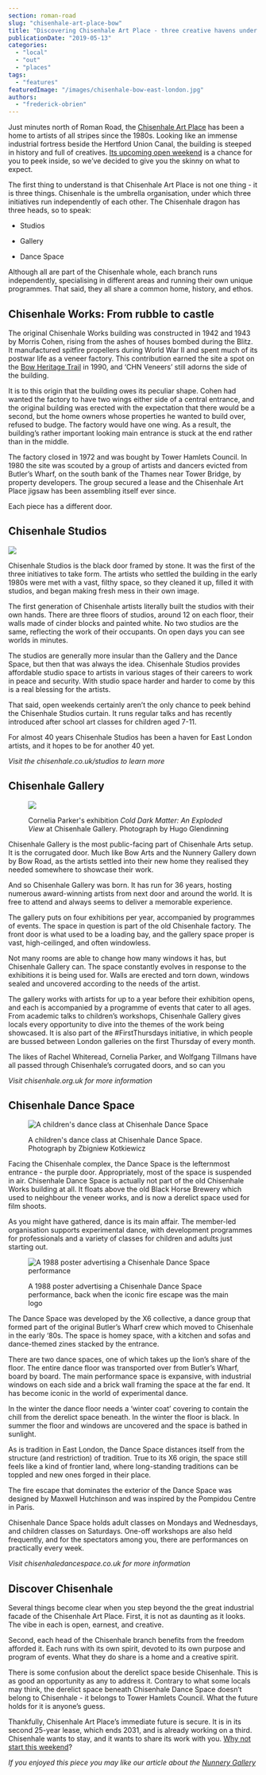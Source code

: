 ```yaml
---
section: roman-road
slug: "chisenhale-art-place-bow"
title: "Discovering Chisenhale Art Place - three creative havens under one roof"
publicationDate: "2019-05-13"
categories: 
  - "local"
  - "out"
  - "places"
tags: 
  - "features"
featuredImage: "/images/chisenhale-bow-east-london.jpg"
authors: 
  - "frederick-obrien"
---
```


Just minutes north of Roman Road, the [Chisenhale Art Place](https://chisenhale.co.uk/) has been a home to artists of all stripes since the 1980s. Looking like an immense industrial fortress beside the Hertford Union Canal, the building is steeped in history and full of creatives. [Its upcoming open weekend](https://romanroadlondon.com/event/chisenhale-art-place-open-weekend/) is a chance for you to peek inside, so we’ve decided to give you the skinny on what to expect.

The first thing to understand is that Chisenhale Art Place is not one thing - it is three things. Chisenhale is the umbrella organisation, under which three initiatives run independently of each other. The Chisenhale dragon has three heads, so to speak:

- Studios

- Gallery

- Dance Space

Although all are part of the Chisenhale whole, each branch runs independently, specialising in different areas and running their own unique programmes. That said, they all share a common home, history, and ethos.

## Chisenhale Works: From rubble to castle

The original Chisenhale Works building was constructed in 1942 and 1943 by Morris Cohen, rising from the ashes of houses bombed during the Blitz. It manufactured spitfire propellers during World War II and spent much of its postwar life as a veneer factory. This contribution earned the site a spot on the [Bow Heritage Trail](https://romanroadlondon.com/on-the-trail-of-the-bow-heritage-trail/) in 1990, and ‘CHN Veneers’ still adorns the side of the building.

It is to this origin that the building owes its peculiar shape. Cohen had wanted the factory to have two wings either side of a central entrance, and the original building was erected with the expectation that there would be a second, but the home owners whose properties he wanted to build over, refused to budge. The factory would have one wing. As a result, the building’s rather important looking main entrance is stuck at the end rather than in the middle.

The factory closed in 1972 and was bought by Tower Hamlets Council. In 1980 the site was scouted by a group of artists and dancers evicted from Butler’s Wharf, on the south bank of the Thames near Tower Bridge, by property developers. The group secured a lease and the Chisenhale Art Place jigsaw has been assembling itself ever since.

Each piece has a different door.    

## Chisenhale Studios

![](/images/chisenhale-studios-bow-1024x683.jpg)

Chisenhale Studios is the black door framed by stone. It was the first of the three initiatives to take form. The artists who settled the building in the early 1980s were met with a vast, filthy space, so they cleaned it up, filled it with studios, and began making fresh mess in their own image.

The first generation of Chisenhale artists literally built the studios with their own hands. There are three floors of studios, around 12 on each floor, their walls made of cinder blocks and painted white. No two studios are the same, reflecting the work of their occupants. On open days you can see worlds in minutes.

The studios are generally more insular than the Gallery and the Dance Space, but then that was always the idea. Chisenhale Studios provides affordable studio space to artists in various stages of their careers to work in peace and security. With studio space harder and harder to come by this is a real blessing for the artists.

That said, open weekends certainly aren’t the only chance to peek behind the Chisenhale Studios curtain. It runs regular talks and has recently introduced after school art classes for children aged 7-11.

For almost 40 years Chisenhale Studios has been a haven for East London artists, and it hopes to be for another 40 yet.

_Visit the chisenhale.co.uk/studios_ _to learn more_  

## Chisenhale Gallery

<figure>

![](/images/chisenhale-gallery-bow-east-london-1024x683.jpg)

<figcaption>

Cornelia Parker's exhibition _Cold Dark Matter: An Exploded View_ at Chisenhale Gallery. Photograph by Hugo Glendinning

</figcaption>

</figure>

Chisenhale Gallery is the most public-facing part of Chisenhale Arts setup. It is the corrugated door. Much like Bow Arts and the Nunnery Gallery down by Bow Road, as the artists settled into their new home they realised they needed somewhere to showcase their work.

And so Chisenhale Gallery was born. It has run for 36 years, hosting numerous award-winning artists from next door and around the world. It is free to attend and always seems to deliver a memorable experience.

The gallery puts on four exhibitions per year, accompanied by programmes of events. The space in question is part of the old Chisenhale factory. The front door is what used to be a loading bay, and the gallery space proper is vast, high-ceilinged, and often windowless.

Not many rooms are able to change how many windows it has, but Chisenhale Gallery can. The space constantly evolves in response to the exhibitions it is being used for. Walls are erected and torn down, windows sealed and uncovered according to the needs of the artist.

The gallery works with artists for up to a year before their exhibition opens, and each is accompanied by a programme of events that cater to all ages. From academic talks to children’s workshops, Chisenhale Gallery gives locals every opportunity to dive into the themes of the work being showcased. It is also part of the #FirstThursdays initiative, in which people are bussed between London galleries on the first Thursday of every month.

The likes of Rachel Whiteread, Cornelia Parker, and Wolfgang Tillmans have all passed through Chisenhale’s corrugated doors, and so can you

_Visit chisenhale.org.uk for more information_  

## Chisenhale Dance Space

<figure>

![A children's dance class at Chisenhale Dance Space](/images/chisenhale-dance-space-class-bow-east-london-1024x683.jpg)

<figcaption>

A children's dance class at Chisenhale Dance Space. Photograph by Zbigniew Kotkiewicz

</figcaption>

</figure>

Facing the Chisenhale complex, the Dance Space is the lefternmost entrance - the purple door. Appropriately, most of the space is suspended in air. Chisenhale Dance Space is actually not part of the old Chisenhale Works building at all. It floats above the old Black Horse Brewery which used to neighbour the veneer works, and is now a derelict space used for film shoots.

As you might have gathered, dance is its main affair. The member-led organisation supports experimental dance, with development programmes for professionals and a variety of classes for children and adults just starting out.

<figure>

![A 1988 poster advertising a Chisenhale Dance Space performance](/images/chisenhale-dance-space-poster-1024x1448.jpg)

<figcaption>

A 1988 poster advertising a Chisenhale Dance Space performance, back when the iconic fire escape was the main logo

</figcaption>

</figure>

The Dance Space was developed by the X6 collective, a dance group that formed part of the original Butler’s Wharf crew which moved to Chisenhale in the early ‘80s. The space is homey space, with a kitchen and sofas and dance-themed zines stacked by the entrance.

There are two dance spaces, one of which takes up the lion’s share of the floor. The entire dance floor was transported over from Butler’s Wharf, board by board. The main performance space is expansive, with industrial windows on each side and a brick wall framing the space at the far end. It has become iconic in the world of experimental dance.

In the winter the dance floor needs a ‘winter coat’ covering to contain the chill from the derelict space beneath. In the winter the floor is black. In summer the floor and windows are uncovered and the space is bathed in sunlight.

As is tradition in East London, the Dance Space distances itself from the structure (and restriction) of tradition. True to its X6 origin, the space still feels like a kind of frontier land, where long-standing traditions can be toppled and new ones forged in their place.

The fire escape that dominates the exterior of the Dance Space was designed by Maxwell Hutchinson and was inspired by the Pompidou Centre in Paris.

Chisenhale Dance Space holds adult classes on Mondays and Wednesdays, and children classes on Saturdays. One-off workshops are also held frequently, and for the spectators among you, there are performances on practically every week.

_Visit chisenhaledancespace.co.uk for more information_

## Discover Chisenhale

Several things become clear when you step beyond the the great industrial facade of the Chisenhale Art Place. First, it is not as daunting as it looks. The vibe in each is open, earnest, and creative.

Second, each head of the Chisenhale branch benefits from the freedom afforded it. Each runs with its own spirit, devoted to its own purpose and program of events. What they do share is a home and a creative spirit.

There is some confusion about the derelict space beside Chisenhale. This is as good an opportunity as any to address it. Contrary to what some locals may think, the derelict space beneath Chisenhale Dance Space doesn’t belong to Chisenhale - it belongs to Tower Hamlets Council. What the future holds for it is anyone’s guess.

Thankfully, Chisenhale Art Place’s immediate future is secure. It is in its second 25-year lease, which ends 2031, and is already working on a third. Chisenhale wants to stay, and it wants to share its work with you. [Why not start this weekend](https://romanroadlondon.com/event/chisenhale-art-place-open-weekend/)?

_If you enjoyed this piece you may like our article about the [Nunnery Gallery](https://romanroadlondon.com/new-nunnery-cafe-opens/)_


